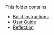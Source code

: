 This folder contains
* [Build Instructions](https://github.com/angelesmarinbatana/Shiny-App/blob/main/documentation/user_guide.md](https://github.com/angelesmarinbatana/Drawing-Game/blob/main/documentation/build_instructions.md))
* [User Guide](https://github.com/angelesmarinbatana/Drawing-Game/blob/main/documentation/user_guide.md)
* [Reflection](https://github.com/angelesmarinbatana/Drawing-Game/blob/main/documentation/reflection.md)
